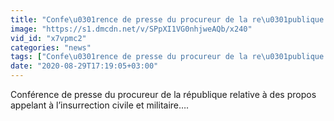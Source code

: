 ```yaml
---
title: "Confe\u0301rence de presse du procureur de la re\u0301publique relative a\u0300 des propos appelant a\u0300 l\u2019insurrection civile et militaire\u2026."
image: "https://s1.dmcdn.net/v/SPpXI1VG0nhjweAQb/x240"
vid_id: "x7vpmc2"
categories: "news"
tags: ["Confe\u0301rence de presse du procureur de la re\u0301publique relative a\u0300 des propos appelant a\u0300 l insurrection civile et militaire\u2026 ","Abidjan net","civ"]
date: "2020-08-29T17:19:05+03:00"
---
```

Conférence de presse du procureur de la république relative à des propos appelant à l’insurrection civile et militaire….
